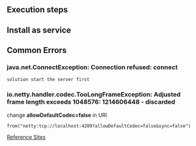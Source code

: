 ## Execution steps

## Install as service

## Common Errors

### java.net.ConnectException: Connection refused: connect
	solution start the server first
### io.netty.handler.codec.TooLongFrameException: Adjusted frame length exceeds 1048576: 1214606448 - discarded

change **allowDefaultCodec=false**  in URI

	from("netty:tcp://localhost:4209?allowDefaultCodec=false&sync=false")


[Reference Sites](http://www.masterspringboot.com/various/camel/using-camel-netty-components-to-manage-socket-routes)


	
